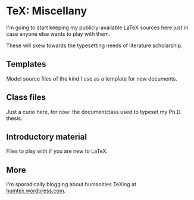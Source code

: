 # TeX: Miscellany

I'm going to start keeping my publicly-available LaTeX sources here just in case anyone else wants to play with them.

These will skew towards the typesetting needs of literature scholarship.

## Templates

Model source files of the kind I use as a template for new documents.

## Class files

Just a curio here, for now: the documentclass used to typeset my Ph.D. thesis.

## Introductory material

Files to play with if you are new to LaTeX.

## More

I'm sporadically blogging about humanities TeXing at [humtex.wordpress.com](http://humtex.wordpress.com).


